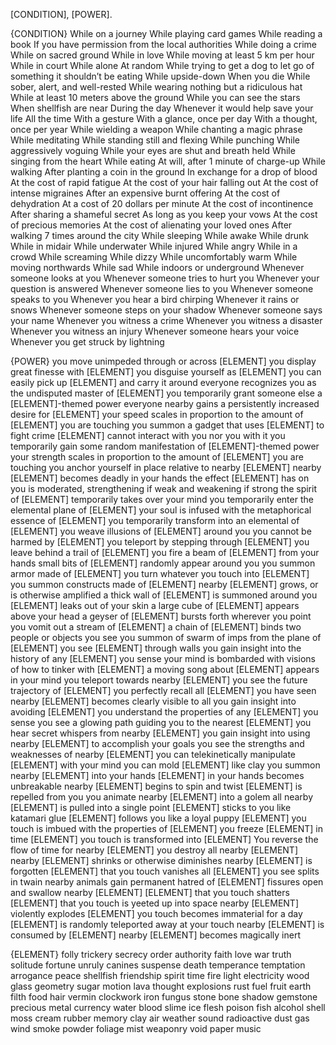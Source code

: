 [CONDITION], [POWER].

{CONDITION}
While on a journey
While playing card games
While reading a book
If you have permission from the local authorities
While doing a crime
While on sacred ground
While in love
While moving at least 5 km per hour
While in court
While alone
At random
While trying to get a dog to let go of something it shouldn’t be eating
While upside-down
When you die
While sober, alert, and well-rested
While wearing nothing but a ridiculous hat
While at least 10 meters above the ground
While you can see the stars
When shellfish are near
During the day
Whenever it would help save your life
All the time
With a gesture
With a glance, once per day
With a thought, once per year
While wielding a weapon
While chanting a magic phrase
While meditating
While standing still and flexing
While punching
While aggressively voguing
While your eyes are shut and breath held
While singing from the heart
While eating
At will, after 1 minute of charge-up
While walking
After planting a coin in the ground
In exchange for a drop of blood
At the cost of rapid fatigue
At the cost of your hair falling out
At the cost of intense migraines
After an expensive burnt offering
At the cost of dehydration
At a cost of 20 dollars per minute
At the cost of incontinence
After sharing a shameful secret
As long as you keep your vows
At the cost of precious memories
At the cost of alienating your loved ones
After walking 7 times around the city
While sleeping
While awake
While drunk
While in midair
While underwater
While injured
While angry
While in a crowd
While screaming
While dizzy
While uncomfortably warm
While moving northwards
While sad
While indoors or underground
Whenever someone looks at you
Whenever someone tries to hurt you
Whenever your question is answered
Whenever someone lies to you
Whenever someone speaks to you
Whenever you hear a bird chirping
Whenever it rains or snows
Whenever someone steps on your shadow
Whenever someone says your name
Whenever you witness a crime
Whenever you witness a disaster
Whenever you witness an injury
Whenever someone hears your voice
Whenever you get struck by lightning

{POWER}
you move unimpeded through or across [ELEMENT]
you display great finesse with [ELEMENT]
you disguise yourself as [ELEMENT]
you can easily pick up [ELEMENT] and carry it around
everyone recognizes you as the undisputed master of [ELEMENT]
you temporarily grant someone else a [ELEMENT]-themed power
everyone nearby gains a persistently increased desire for [ELEMENT]
your speed scales in proportion to the amount of [ELEMENT] you are touching
you summon a gadget that uses [ELEMENT] to fight crime
[ELEMENT] cannot interact with you nor you with it
you temporarily gain some random manifestation of [ELEMENT]-themed power
your strength scales in proportion to the amount of [ELEMENT] you are touching
you anchor yourself in place relative to nearby [ELEMENT]
nearby [ELEMENT] becomes deadly in your hands
the effect [ELEMENT] has on you is moderated, strengthening if weak and weakening if strong
the spirit of [ELEMENT] temporarily takes over your mind
you temporarily enter the elemental plane of [ELEMENT]
your soul is infused with the metaphorical essence of [ELEMENT]
you temporarily transform into an elemental of [ELEMENT]
you weave illusions of [ELEMENT] around you
you cannot be harmed by [ELEMENT]
you teleport by stepping through [ELEMENT]
you leave behind a trail of [ELEMENT]
you fire a beam of [ELEMENT] from your hands
small bits of [ELEMENT] randomly appear around you
you summon armor made of [ELEMENT]
you turn whatever you touch into [ELEMENT]
you summon constructs made of [ELEMENT]
nearby [ELEMENT] grows, or is otherwise amplified
a thick wall of [ELEMENT] is summoned around you
[ELEMENT] leaks out of your skin
a large cube of [ELEMENT] appears above your head
a geyser of [ELEMENT] bursts forth wherever you point
you vomit out a stream of [ELEMENT]
a chain of [ELEMENT] binds two people or objects you see
you summon of swarm of imps from the plane of [ELEMENT]
you see [ELEMENT] through walls
you gain insight into the history of any [ELEMENT] you sense
your mind is bombarded with visions of how to tinker with [ELEMENT]
a moving song about [ELEMENT] appears in your mind
you teleport towards nearby [ELEMENT]
you see the future trajectory of [ELEMENT]
you perfectly recall all [ELEMENT] you have seen
nearby [ELEMENT] becomes clearly visible to all
you gain insight into avoiding [ELEMENT]
you understand the properties of any [ELEMENT] you sense
you see a glowing path guiding you to the nearest [ELEMENT]
you hear secret whispers from nearby [ELEMENT]
you gain insight into using nearby [ELEMENT] to accomplish your goals
you see the strengths and weaknesses of nearby [ELEMENT]
you can telekinetically manipulate [ELEMENT] with your mind
you can mold [ELEMENT] like clay
you summon nearby [ELEMENT] into your hands
[ELEMENT] in your hands becomes unbreakable
nearby [ELEMENT] begins to spin and twist
[ELEMENT] is repelled from you
you animate nearby [ELEMENT] into a golem
all nearby [ELEMENT] is pulled into a single point
[ELEMENT] sticks to you like katamari glue
[ELEMENT] follows you like a loyal puppy
[ELEMENT] you touch is imbued with the properties of [ELEMENT]
you freeze [ELEMENT] in time
[ELEMENT] you touch is transformed into [ELEMENT]
You reverse the flow of time for nearby [ELEMENT]
you destroy all nearby [ELEMENT]
nearby [ELEMENT] shrinks or otherwise diminishes
nearby [ELEMENT] is forgotten
[ELEMENT] that you touch vanishes
all [ELEMENT] you see splits in twain
nearby animals gain permanent hatred of [ELEMENT]
fissures open and swallow nearby [ELEMENT]
[ELEMENT] that you touch shatters
[ELEMENT] that you touch is yeeted up into space
nearby [ELEMENT] violently explodes
[ELEMENT] you touch becomes immaterial for a day
[ELEMENT] is randomly teleported away at your touch
nearby [ELEMENT] is consumed by [ELEMENT]
nearby [ELEMENT] becomes magically inert


{ELEMENT}
folly
trickery
secrecy
order
authority
faith
love
war
truth
solitude
fortune
unruly canines
suspense
death
temperance
temptation
arrogance
peace
shellfish
friendship
spirit
time
fire
light
electricity
wood
glass
geometry
sugar
motion
lava
thought
explosions
rust
fuel
fruit
earth
filth
food
hair
vermin
clockwork
iron
fungus
stone
bone
shadow
gemstone
precious metal
currency
water
blood
slime
ice
flesh
poison
fish
alcohol
shell
moss
cream
rubber
memory
clay
air
weather
sound
radioactive dust
gas
wind
smoke
powder
foliage
mist
weaponry
void
paper
music
